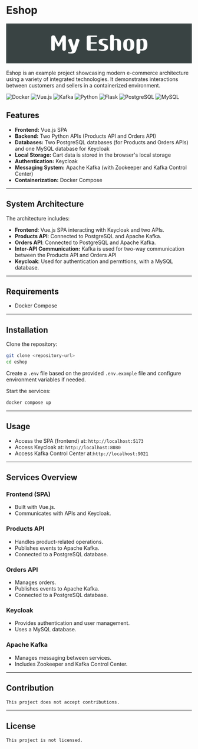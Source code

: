 # Eshop

![My Eshop](./spa/src/assets/My_Eshop.png) 

Eshop is an example project showcasing modern e-commerce architecture using a variety of integrated technologies. It demonstrates interactions between customers and sellers in a containerized environment.


![Docker](https://img.shields.io/badge/Docker-2CA5E0?style=for-the-badge&logo=docker&logoColor=white)
![Vue.js](https://img.shields.io/badge/Vue%20js-35495E?style=for-the-badge&logo=vuedotjs&logoColor=4FC08)
![Kafka](https://img.shields.io/badge/Apache_Kafka-231F20?style=for-the-badge&logo=apache-kafka&logoColor=white)
![Python](https://img.shields.io/badge/Python-FFD43B?style=for-the-badge&logo=python&logoColor=blue)
![Flask](https://img.shields.io/badge/Flask-000000?style=for-the-badge&logo=flask&logoColor=white)
![PostgreSQL](https://img.shields.io/badge/PostgreSQL-316192?style=for-the-badge&logo=postgresql&logoColor=white)
![MySQL](https://img.shields.io/badge/MySQL-005C84?style=for-the-badge&logo=mysql&logoColor=white)

## Features

- **Frontend:** Vue.js SPA
- **Backend:** Two Python APIs (Products API and Orders API)
- **Databases:** Two PostgreSQL databases (for Products and Orders APIs) and one MySQL database for Keycloak
- **Local Storage:** Cart data is stored in the browser's local storage
- **Authentication:** Keycloak
- **Messaging System:** Apache Kafka (with Zookeeper and Kafka Control Center)
- **Containerization:** Docker Compose

---

## System Architecture

The architecture includes:

- **Frontend**: Vue.js SPA interacting with Keycloak and two APIs.
- **Products API**: Connected to PostgreSQL and Apache Kafka.
- **Orders API**: Connected to PostgreSQL and Apache Kafka.
- **Inter-API Communication:** Kafka is used for two-way communication between the Products API and Orders API
- **Keycloak**: Used for authentication and permttions, with a MySQL database.


---

## Requirements

- Docker Compose

---

## Installation

Clone the repository:
```bash
git clone <repository-url>  
cd eshop
```

Create a `.env` file based on the provided `.env.example` file and configure environment variables if needed.

 Start the services:
```bash
docker compose up
```

---

## Usage

- Access the SPA (frontend) at: `http://localhost:5173`
- Access Keycloak at: `http://localhost:8080`
- Access Kafka Control Center at:`http://localhost:9021`

---



## Services Overview

### Frontend (SPA)
- Built with Vue.js.
- Communicates with APIs and Keycloak.

### Products API
- Handles product-related operations.
- Publishes events to Apache Kafka.
- Connected to a PostgreSQL database.

### Orders API
- Manages orders.
- Publishes events to Apache Kafka.
- Connected to a PostgreSQL database.

### Keycloak
- Provides authentication and user management.
- Uses a MySQL database.

### Apache Kafka
- Manages messaging between services.
- Includes Zookeeper and Kafka Control Center.

---

## Contribution

    This project does not accept contributions.

---

## License

    This project is not licensed.